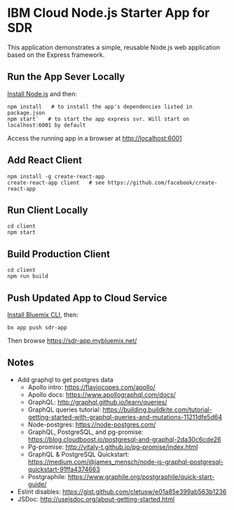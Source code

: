 # IBM Cloud Node.js Starter App for SDR

This application demonstrates a simple, reusable Node.js web application based on the Express framework.

## Run the App Sever Locally

[Install Node.js](https://nodejs.org/en/download/) and then:

```
npm install   # to install the app's dependencies listed in package.json
npm start`   # to start the app express svr. Will start on localhost:6001 by default
```

Access the running app in a browser at <http://localhost:6001>

## Add React Client

```
npm install -g create-react-app
create-react-app client   # see https://github.com/facebook/create-react-app
```

## Run Client Locally

```
cd client
npm start
```

## Build Production Client

```
cd client
npm run build
```

## Push Updated App to Cloud Service

[Install Bluemix CLI](https://console.bluemix.net/docs/cli/reference/bluemix_cli/get_started.html), then:

```
bx app push sdr-app
```

Then browse https://sdr-app.mybluemix.net/

## Notes

- Add graphql to get postgres data
    - Apollo intro: https://flaviocopes.com/apollo/
    - Apollo docs: https://www.apollographql.com/docs/
    - GraphQL: http://graphql.github.io/learn/queries/
    - GraphQL queries tutorial: https://building.buildkite.com/tutorial-getting-started-with-graphql-queries-and-mutations-11211dfe5d64
    - Node-postgres: https://node-postgres.com/
    - GraphQL, PostgreSQL, and pg-promise: https://blog.cloudboost.io/postgresql-and-graphql-2da30c6cde26
    - Pg-promise: http://vitaly-t.github.io/pg-promise/index.html
    - GraphQL & PostgreSQL Quickstart: https://medium.com/@james_mensch/node-js-graphql-postgresql-quickstart-91ffa4374663
    - Postgraphile: https://www.graphile.org/postgraphile/quick-start-guide/
- Eslint disables: https://gist.github.com/cletusw/e01a85e399ab563b1236
- JSDoc: http://usejsdoc.org/about-getting-started.html
